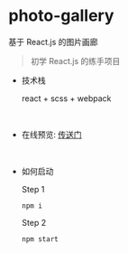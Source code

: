# photo-gallery
基于 React.js 的图片画廊

> 初学 React.js 的练手项目

- 技术栈

  react + scss + webpack
 <br/>

- 在线预览: [传送门](https://hawkezhk.github.io/photo-gallery)
 <br/>

- 如何启动

  Step 1
  ```
  npm i
  ```

  Step 2
  ```
  npm start
  ```
